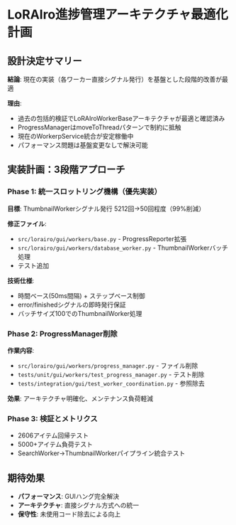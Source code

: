 # LoRAIro進捗管理アーキテクチャ最適化計画

## 設計決定サマリー
**結論**: 現在の実装（各ワーカー直接シグナル発行）を基盤とした段階的改善が最適

**理由**:
- 過去の包括的検証でLoRAIroWorkerBaseアーキテクチャが最適と確認済み
- ProgressManagerはmoveToThreadパターンで制約に抵触
- 現在のWorkerpService統合が安定稼働中
- パフォーマンス問題は基盤変更なしで解決可能

## 実装計画：3段階アプローチ

### Phase 1: 統一スロットリング機構（優先実装）
**目標**: ThumbnailWorkerシグナル発行 5212回→50回程度（99%削減）

**修正ファイル**:
- `src/lorairo/gui/workers/base.py` - ProgressReporter拡張
- `src/lorairo/gui/workers/database_worker.py` - ThumbnailWorkerバッチ処理
- テスト追加

**技術仕様**:
- 時間ベース(50ms間隔) + ステップベース制御
- error/finishedシグナルの即時発行保証
- バッチサイズ100でのThumbnailWorker処理

### Phase 2: ProgressManager削除
**作業内容**:
- `src/lorairo/gui/workers/progress_manager.py` - ファイル削除
- `tests/unit/gui/workers/test_progress_manager.py` - テスト削除  
- `tests/integration/gui/test_worker_coordination.py` - 参照除去

**効果**: アーキテクチャ明確化、メンテナンス負荷軽減

### Phase 3: 検証とメトリクス
- 2606アイテム回帰テスト
- 5000+アイテム負荷テスト
- SearchWorker→ThumbnailWorkerパイプライン統合テスト

## 期待効果
- **パフォーマンス**: GUIハング完全解決
- **アーキテクチャ**: 直接シグナル方式への統一
- **保守性**: 未使用コード除去による向上